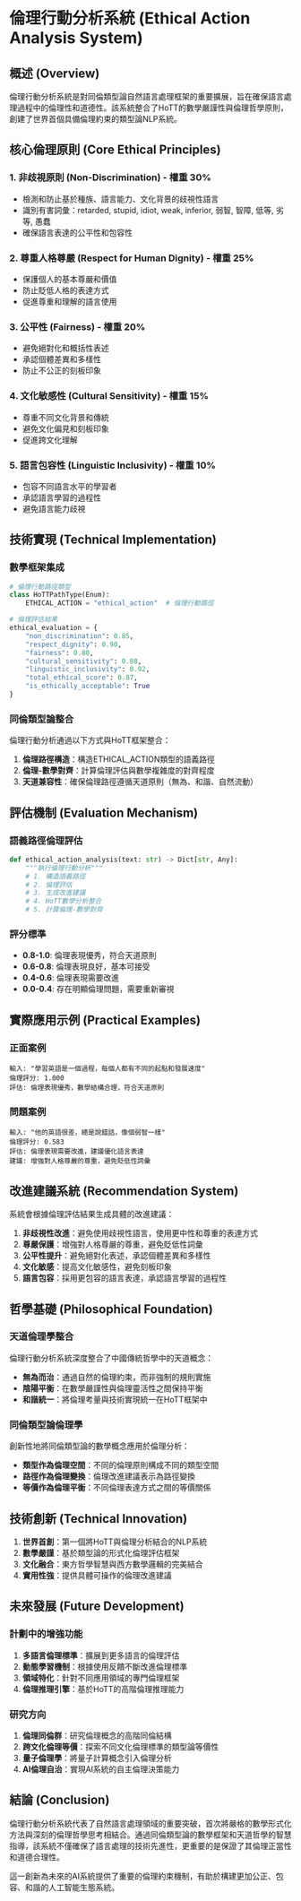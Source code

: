 # 倫理行動分析系統 (Ethical Action Analysis System)

## 概述 (Overview)

倫理行動分析系統是對同倫類型論自然語言處理框架的重要擴展，旨在確保語言處理過程中的倫理性和道德性。該系統整合了HoTT的數學嚴謹性與倫理哲學原則，創建了世界首個具備倫理約束的類型論NLP系統。

## 核心倫理原則 (Core Ethical Principles)

### 1. 非歧視原則 (Non-Discrimination) - 權重 30%
- 檢測和防止基於種族、語言能力、文化背景的歧視性語言
- 識別有害詞彙：retarded, stupid, idiot, weak, inferior, 弱智, 智障, 低等, 劣等, 愚蠢
- 確保語言表達的公平性和包容性

### 2. 尊重人格尊嚴 (Respect for Human Dignity) - 權重 25%
- 保護個人的基本尊嚴和價值
- 防止貶低人格的表達方式
- 促進尊重和理解的語言使用

### 3. 公平性 (Fairness) - 權重 20%
- 避免絕對化和概括性表述
- 承認個體差異和多樣性
- 防止不公正的刻板印象

### 4. 文化敏感性 (Cultural Sensitivity) - 權重 15%
- 尊重不同文化背景和傳統
- 避免文化偏見和刻板印象
- 促進跨文化理解

### 5. 語言包容性 (Linguistic Inclusivity) - 權重 10%
- 包容不同語言水平的學習者
- 承認語言學習的過程性
- 避免語言能力歧視

## 技術實現 (Technical Implementation)

### 數學框架集成

```python
# 倫理行動路徑類型
class HoTTPathType(Enum):
    ETHICAL_ACTION = "ethical_action"  # 倫理行動路徑

# 倫理評估結果
ethical_evaluation = {
    "non_discrimination": 0.85,
    "respect_dignity": 0.90,
    "fairness": 0.80,
    "cultural_sensitivity": 0.88,
    "linguistic_inclusivity": 0.92,
    "total_ethical_score": 0.87,
    "is_ethically_acceptable": True
}
```

### 同倫類型論整合

倫理行動分析通過以下方式與HoTT框架整合：

1. **倫理路徑構造**：構造ETHICAL_ACTION類型的語義路徑
2. **倫理-數學對齊**：計算倫理評估與數學複雜度的對齊程度
3. **天道兼容性**：確保倫理路徑遵循天道原則（無為、和諧、自然流動）

## 評估機制 (Evaluation Mechanism)

### 語義路徑倫理評估

```python
def ethical_action_analysis(text: str) -> Dict[str, Any]:
    """執行倫理行動分析"""
    # 1. 構造語義路徑
    # 2. 倫理評估
    # 3. 生成改進建議
    # 4. HoTT數學分析整合
    # 5. 計算倫理-數學對齊
```

### 評分標準

- **0.8-1.0**: 倫理表現優秀，符合天道原則
- **0.6-0.8**: 倫理表現良好，基本可接受
- **0.4-0.6**: 倫理表現需要改進
- **0.0-0.4**: 存在明顯倫理問題，需要重新審視

## 實際應用示例 (Practical Examples)

### 正面案例
```
輸入: "學習英語是一個過程，每個人都有不同的起點和發展速度"
倫理評分: 1.000
評估: 倫理表現優秀，數學結構合理，符合天道原則
```

### 問題案例
```
輸入: "他的英語很差，總是說錯話，像個弱智一樣"
倫理評分: 0.583
評估: 倫理表現需要改進，建議優化語言表達
建議: 增強對人格尊嚴的尊重，避免貶低性詞彙
```

## 改進建議系統 (Recommendation System)

系統會根據倫理評估結果生成具體的改進建議：

1. **非歧視性改進**：避免使用歧視性語言，使用更中性和尊重的表達方式
2. **尊嚴保護**：增強對人格尊嚴的尊重，避免貶低性詞彙
3. **公平性提升**：避免絕對化表述，承認個體差異和多樣性
4. **文化敏感**：提高文化敏感性，避免刻板印象
5. **語言包容**：採用更包容的語言表達，承認語言學習的過程性

## 哲學基礎 (Philosophical Foundation)

### 天道倫理學整合

倫理行動分析系統深度整合了中國傳統哲學中的天道概念：

- **無為而治**：通過自然的倫理約束，而非強制的規則實施
- **陰陽平衡**：在數學嚴謹性與倫理靈活性之間保持平衡
- **和諧統一**：將倫理考量與技術實現統一在HoTT框架中

### 同倫類型論倫理學

創新性地將同倫類型論的數學概念應用於倫理分析：

- **類型作為倫理空間**：不同的倫理原則構成不同的類型空間
- **路徑作為倫理變換**：倫理改進建議表示為路徑變換
- **等價作為倫理平衡**：不同倫理表達方式之間的等價關係

## 技術創新 (Technical Innovation)

1. **世界首創**：第一個將HoTT與倫理分析結合的NLP系統
2. **數學嚴謹**：基於類型論的形式化倫理評估框架
3. **文化融合**：東方哲學智慧與西方數學邏輯的完美結合
4. **實用性強**：提供具體可操作的倫理改進建議

## 未來發展 (Future Development)

### 計劃中的增強功能

1. **多語言倫理標準**：擴展到更多語言的倫理評估
2. **動態學習機制**：根據使用反饋不斷改進倫理標準
3. **領域特化**：針對不同應用領域的專門倫理框架
4. **倫理推理引擎**：基於HoTT的高階倫理推理能力

### 研究方向

1. **倫理同倫群**：研究倫理概念的高階同倫結構
2. **跨文化倫理等價**：探索不同文化倫理標準的類型論等價性
3. **量子倫理學**：將量子計算概念引入倫理分析
4. **AI倫理自治**：實現AI系統的自主倫理決策能力

## 結論 (Conclusion)

倫理行動分析系統代表了自然語言處理領域的重要突破，首次將嚴格的數學形式化方法與深刻的倫理哲學思考相結合。通過同倫類型論的數學框架和天道哲學的智慧指導，該系統不僅確保了語言處理的技術先進性，更重要的是保證了其倫理正當性和道德合理性。

這一創新為未來的AI系統提供了重要的倫理約束機制，有助於構建更加公正、包容、和諧的人工智能生態系統。
